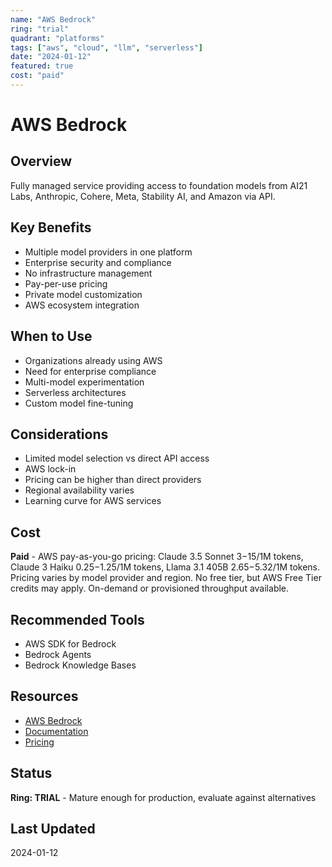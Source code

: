 ```yaml
---
name: "AWS Bedrock"
ring: "trial"
quadrant: "platforms"
tags: ["aws", "cloud", "llm", "serverless"]
date: "2024-01-12"
featured: true
cost: "paid"
---
```


# AWS Bedrock

## Overview
Fully managed service providing access to foundation models from AI21 Labs, Anthropic, Cohere, Meta, Stability AI, and Amazon via API.

## Key Benefits
- Multiple model providers in one platform
- Enterprise security and compliance
- No infrastructure management
- Pay-per-use pricing
- Private model customization
- AWS ecosystem integration

## When to Use
- Organizations already using AWS
- Need for enterprise compliance
- Multi-model experimentation
- Serverless architectures
- Custom model fine-tuning

## Considerations
- Limited model selection vs direct API access
- AWS lock-in
- Pricing can be higher than direct providers
- Regional availability varies
- Learning curve for AWS services

## Cost
**Paid** - AWS pay-as-you-go pricing: Claude 3.5 Sonnet $3-$15/1M tokens, Claude 3 Haiku $0.25-$1.25/1M tokens, Llama 3.1 405B $2.65-$5.32/1M tokens. Pricing varies by model provider and region. No free tier, but AWS Free Tier credits may apply. On-demand or provisioned throughput available.

## Recommended Tools
- AWS SDK for Bedrock
- Bedrock Agents
- Bedrock Knowledge Bases

## Resources
- [AWS Bedrock](https://aws.amazon.com/bedrock/)
- [Documentation](https://docs.aws.amazon.com/bedrock/)
- [Pricing](https://aws.amazon.com/bedrock/pricing/)

## Status
**Ring: TRIAL** - Mature enough for production, evaluate against alternatives

## Last Updated
2024-01-12

